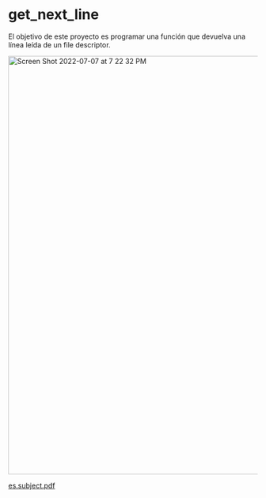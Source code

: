 # get_next_line
El objetivo de este proyecto es programar una función que devuelva una línea leída de un file descriptor.

<img width="847" alt="Screen Shot 2022-07-07 at 7 22 32 PM" src="https://user-images.githubusercontent.com/75319691/177833204-ce58a191-70e8-4280-90e6-dd1e50d562ea.png">

[es.subject.pdf](https://github.com/mugi-chab/get_next_line/files/9066037/es.subject.pdf)
